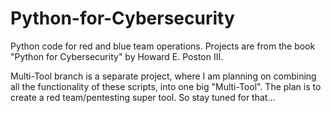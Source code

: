 # Python-for-Cybersecurity
Python code for red and blue team operations. Projects are from the book "Python for Cybersecurity" by Howard E. Poston III.


Multi-Tool branch is a separate project, where I am planning on combining all the functionality of these scripts, into one big "Multi-Tool". The plan is to create a red team/pentesting super tool. So stay tuned for that...
